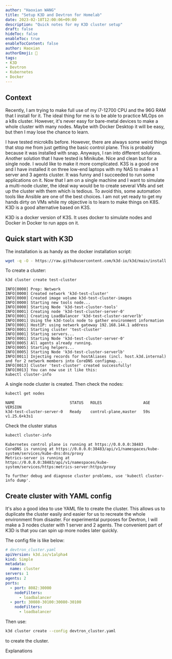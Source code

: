 ```yaml
---
author: "Haoxian WANG"
title: "Setup K3D and Devtron for Homelab"
date: 2023-02-18T12:00:06+09:00
description: "Quick notes for my K3D cluster setup"
draft: false
hideToc: false
enableToc: true
enableTocContent: false
author: Haoxian
authorEmoji: 👻
tags: 
- K3D
- Devtron
- Kubernetes 
- Docker
---
```


## Context
Recently, I am trying to make full use of my i7-12700 CPU and the 96G RAM that I install for it. The ideal thing for me is to be able to practice MLOps on a k8s cluster. However, it's never easy for bare-metal devices to make a whole cluster with many nodes. Maybe with Docker Desktop it will be easy, but then I may lose the chance to learn. 

I have tested microk8s before. However, there are always some weird things that stop me from just getting the basic control plane. This is probably because it was installed with snap. Anyways, I ran into different solutions. Another solution that I have tested is Minikube. Nice and clean but for a single node. I would like to make it more complicated. K3S is a good one and I have installed it on three low-end laptops with my NAS to make a 1 server and 3 agents cluster. It was funny and I succeeded to run some applications on it. Now that I am on a single machine and I want to simulate a multi-node cluster, the ideal way would be to create several VMs and set up the cluster with them which is tedious. To avoid this, some automation tools like Ansible are one of the best choices.  I am not yet ready to get my hands dirty on VMs while my objective is to learn to make things on K8S. K3D is a good alternative based on K3S. 

K3D is a docker version of K3S. It uses docker to simulate nodes and Docker in Docker to run apps on it. 

## Quick start with K3D 
The installation is as handy as the docker installation script: 
```Bash
wget -q -O - https://raw.githubusercontent.com/k3d-io/k3d/main/install.sh | bash
```

To create a cluster:
```Bash 
k3d cluster create test-cluster
```

```Output
INFO[0000] Prep: Network                                
INFO[0000] Created network 'k3d-test-cluster'           
INFO[0000] Created image volume k3d-test-cluster-images 
INFO[0000] Starting new tools node...                   
INFO[0000] Starting Node 'k3d-test-cluster-tools'       
INFO[0001] Creating node 'k3d-test-cluster-server-0'    
INFO[0001] Creating LoadBalancer 'k3d-test-cluster-serverlb' 
INFO[0001] Using the k3d-tools node to gather environment information 
INFO[0001] HostIP: using network gateway 192.168.144.1 address 
INFO[0001] Starting cluster 'test-cluster'              
INFO[0001] Starting servers...                          
INFO[0001] Starting Node 'k3d-test-cluster-server-0'    
INFO[0005] All agents already running.                  
INFO[0005] Starting helpers...                          
INFO[0005] Starting Node 'k3d-test-cluster-serverlb'    
INFO[0011] Injecting records for hostAliases (incl. host.k3d.internal) and for 2 network members into CoreDNS configmap... 
INFO[0013] Cluster 'test-cluster' created successfully! 
INFO[0013] You can now use it like this:                
kubectl cluster-info
```
A single node cluster is created.
Then check the nodes:
```Bash
kubectl get nodes
```
```Output
NAME                        STATUS   ROLES                  AGE   VERSION
k3d-test-cluster-server-0   Ready    control-plane,master   59s   v1.25.6+k3s1
```
Check the cluster status
```Bash
kubectl cluster-info
```
```Output
Kubernetes control plane is running at https://0.0.0.0:38483
CoreDNS is running at https://0.0.0.0:38483/api/v1/namespaces/kube-system/services/kube-dns:dns/proxy
Metrics-server is running at https://0.0.0.0:38483/api/v1/namespaces/kube-system/services/https:metrics-server:https/proxy

To further debug and diagnose cluster problems, use 'kubectl cluster-info dump'.
```

## Create cluster with YAML config
It's also a good idea to use YAML file to create the cluster. This allows us to duplicate the cluster easily and easier for us to recreate the whole environment from disaster. For experimental purposes for Devtron, I will make a 3 nodes cluster with 1 server and 2 agents. The convenient part of K3D is that you can spin up more nodes later quickly. 

The config file is like below: 

```YAML 
# devtron_cluster.yaml
apiVersion: k3d.io/v1alpha4
kind: Simple
metadata:
  name: cluster
servers: 1
agents: 2
ports:
  - port: 8082:30000
    nodeFilters:
      - loadbalancer
  - port: 30080-30100:30080-30100
    nodeFilters:
      - loadbalancer
 ```

 Then use:
 ```Bash
 k3d cluster create --config devtron_cluster.yaml
 ```
to create the cluster. 

Explanations 
